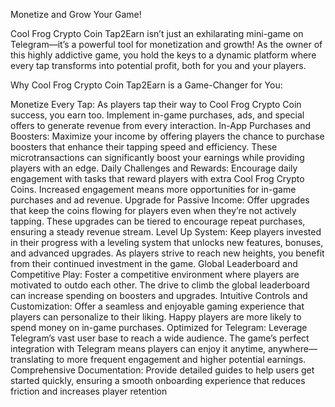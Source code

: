 Monetize and Grow Your Game!

Cool Frog Crypto Coin Tap2Earn isn’t just an exhilarating mini-game on Telegram—it’s a powerful tool for monetization and growth! As the owner of this highly addictive game, you hold the keys to a dynamic platform where every tap transforms into potential profit, both for you and your players.

Why Cool Frog Crypto Coin Tap2Earn is a Game-Changer for You:

Monetize Every Tap: As players tap their way to Cool Frog Crypto Coin success, you earn too. Implement in-game purchases, ads, and special offers to generate revenue from every interaction.
In-App Purchases and Boosters: Maximize your income by offering players the chance to purchase boosters that enhance their tapping speed and efficiency. These microtransactions can significantly boost your earnings while providing players with an edge.
Daily Challenges and Rewards: Encourage daily engagement with tasks that reward players with extra Cool Frog Crypto Coins. Increased engagement means more opportunities for in-game purchases and ad revenue.
Upgrade for Passive Income: Offer upgrades that keep the coins flowing for players even when they’re not actively tapping. These upgrades can be tiered to encourage repeat purchases, ensuring a steady revenue stream.
Level Up System: Keep players invested in their progress with a leveling system that unlocks new features, bonuses, and advanced upgrades. As players strive to reach new heights, you benefit from their continued investment in the game.
Global Leaderboard and Competitive Play: Foster a competitive environment where players are motivated to outdo each other. The drive to climb the global leaderboard can increase spending on boosters and upgrades.
Intuitive Controls and Customization: Offer a seamless and enjoyable gaming experience that players can personalize to their liking. Happy players are more likely to spend money on in-game purchases.
Optimized for Telegram: Leverage Telegram’s vast user base to reach a wide audience. The game’s perfect integration with Telegram means players can enjoy it anytime, anywhere—translating to more frequent engagement and higher potential earnings.
Comprehensive Documentation: Provide detailed guides to help users get started quickly, ensuring a smooth onboarding experience that reduces friction and increases player retention
